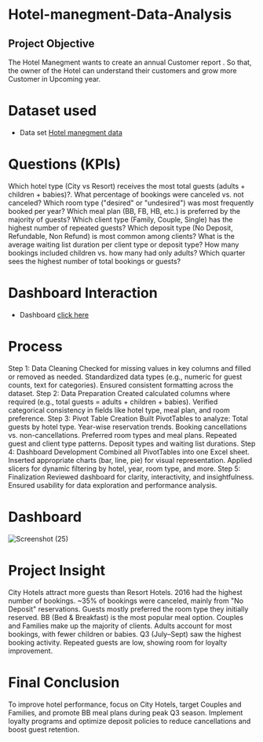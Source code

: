 # Hotel-manegment-Data-Analysis
## Project Objective
The Hotel Manegment wants to create an annual Customer report . So that, the owner of the Hotel can understand their customers and grow more Customer in Upcoming year.
# Dataset used
- Data set <a href="https://github.com/Sradha12/Data-Analysis-Dashboard/blob/main/Hotel%20Manegment.xlsb">Hotel manegment data<a/>

# Questions (KPIs)
Which hotel type (City vs Resort) receives the most total guests (adults + children + babies)?.
What percentage of bookings were canceled vs. not canceled?
Which room type ("desired" or "undesired") was most frequently booked per year?
Which meal plan (BB, FB, HB, etc.) is preferred by the majority of guests?
Which client type (Family, Couple, Single) has the highest number of repeated guests?
Which deposit type (No Deposit, Refundable, Non Refund) is most common among clients?
What is the average waiting list duration per client type or deposit type?
How many bookings included children vs. how many had only adults?
Which quarter sees the highest number of total bookings or guests?

# Dashboard Interaction
- Dashboard <a href="https://github.com/Sradha12/Data-Analysis-Dashboard/blob/main/Screenshot%20(25).png"> click here <a/>

# Process
Step 1: Data Cleaning
Checked for missing values in key columns and filled or removed as needed.
Standardized data types (e.g., numeric for guest counts, text for categories).
Ensured consistent formatting across the dataset.
Step 2: Data Preparation
Created calculated columns where required (e.g., total guests = adults + children + babies).
Verified categorical consistency in fields like hotel type, meal plan, and room preference.
Step 3: Pivot Table Creation
Built PivotTables to analyze:
Total guests by hotel type.
Year-wise reservation trends.
Booking cancellations vs. non-cancellations.
Preferred room types and meal plans.
Repeated guest and client type patterns.
Deposit types and waiting list durations.
Step 4: Dashboard Development
Combined all PivotTables into one Excel sheet.
Inserted appropriate charts (bar, line, pie) for visual representation.
Applied slicers for dynamic filtering by hotel, year, room type, and more.
Step 5: Finalization
Reviewed dashboard for clarity, interactivity, and insightfulness.
Ensured usability for data exploration and performance analysis.

# Dashboard
![Screenshot (25)](https://github.com/user-attachments/assets/53dd1657-aa04-40a4-86d2-d0f4a29412da)

# Project Insight
City Hotels attract more guests than Resort Hotels.
2016 had the highest number of bookings.
~35% of bookings were canceled, mainly from "No Deposit" reservations.
Guests mostly preferred the room type they initially reserved.
BB (Bed & Breakfast) is the most popular meal option.
Couples and Families make up the majority of clients.
Adults account for most bookings, with fewer children or babies.
Q3 (July–Sept) saw the highest booking activity.
Repeated guests are low, showing room for loyalty improvement.
# Final Conclusion
To improve hotel performance, focus on City Hotels, target Couples and Families, and promote BB meal plans during peak Q3 season. Implement loyalty programs and optimize deposit policies to reduce cancellations and boost guest retention.
